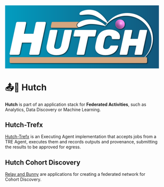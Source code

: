 ![Hutch](https://raw.githubusercontent.com/HDRUK/hutch/main/assets/Hutch%20splash%20bg.svg)

# 📤🐇 Hutch

**Hutch** is part of an application stack for **Federated Activities**, such as Analytics, Data Discovery or Machine Learning.

## Hutch-Trefx 
[Hutch-Trefx](https://github.com/Health-Informatics-UoN/hutch-trefx/tree/main) is an Executing Agent implementation that accepts jobs from a TRE Agent, executes them and records outputs and provenance, submitting the results to be approved for egress.

## Hutch Cohort Discovery
[Relay and Bunny](https://github.com/Health-Informatics-UoN/hutch-cohort-discovery) are applications for creating a federated network for Cohort Discovery.
